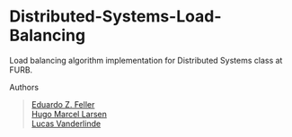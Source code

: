 # Distributed-Systems-Load-Balancing
Load balancing algorithm implementation for Distributed Systems class at FURB.

Authors
> [Eduardo Z. Feller](https://github.com/eduardofz12) <br>
> [Hugo Marcel Larsen](https://github.com/HMLarsen) <br>
> [Lucas Vanderlinde](https://github.com/LucasVander) <br>
